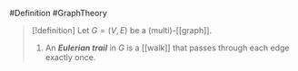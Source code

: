#Definition #GraphTheory 

> [!definition]
> Let $G=(V,E)$ be a (multi)-[[graph]]. 
> 1. An ***Eulerian trail*** in $G$ is a [[walk]] that passes through each edge exactly once. 